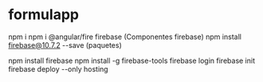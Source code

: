 # formulapp


npm i
npm i @angular/fire firebase (Componentes firebase)
npm install firebase@10.7.2 --save (paquetes)


npm install firebase
npm install -g firebase-tools
firebase login
firebase init
firebase deploy --only hosting
